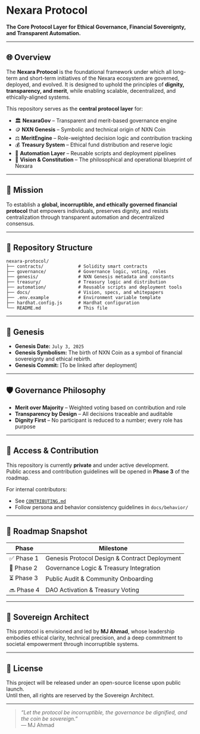 # Nexara Protocol

**The Core Protocol Layer for Ethical Governance, Financial Sovereignty, and Transparent Automation.**

---

## 🌐 Overview

The **Nexara Protocol** is the foundational framework under which all long-term and short-term initiatives of the Nexara ecosystem are governed, deployed, and evolved. It is designed to uphold the principles of **dignity, transparency, and merit**, while enabling scalable, decentralized, and ethically-aligned systems.

This repository serves as the **central protocol layer** for:

- 🏛️ **NexaraGov** – Transparent and merit-based governance engine
- 🪙 **NXN Genesis** – Symbolic and technical origin of NXN Coin
- ⚖️ **MeritEngine** – Role-weighted decision logic and contribution tracking
- 💰 **Treasury System** – Ethical fund distribution and reserve logic
- 🧠 **Automation Layer** – Reusable scripts and deployment pipelines
- 📜 **Vision & Constitution** – The philosophical and operational blueprint of Nexara

---

## 🧭 Mission

To establish a **global, incorruptible, and ethically governed financial protocol** that empowers individuals, preserves dignity, and resists centralization through transparent automation and decentralized consensus.

---

## 🧱 Repository Structure

```
nexara-protocol/
├── contracts/             # Solidity smart contracts
├── governance/            # Governance logic, voting, roles
├── genesis/               # NXN Genesis metadata and constants
├── treasury/              # Treasury logic and distribution
├── automation/            # Reusable scripts and deployment tools
├── docs/                  # Vision, specs, and whitepapers
├── .env.example           # Environment variable template
├── hardhat.config.js      # Hardhat configuration
└── README.md              # This file
```

---

## 🧬 Genesis

- **Genesis Date:** `July 3, 2025`
- **Genesis Symbolism:** The birth of NXN Coin as a symbol of financial sovereignty and ethical rebirth.
- **Genesis Commit:** [To be linked after deployment]

---

## 🛡️ Governance Philosophy

- **Merit over Majority** – Weighted voting based on contribution and role
- **Transparency by Design** – All decisions traceable and auditable
- **Dignity First** – No participant is reduced to a number; every role has purpose

---

## 🔐 Access & Contribution

This repository is currently **private** and under active development.  
Public access and contribution guidelines will be opened in **Phase 3** of the roadmap.

For internal contributors:
- See [`CONTRIBUTING.md`](CONTRIBUTING.md)
- Follow persona and behavior consistency guidelines in `docs/behavior/`

---

## 📅 Roadmap Snapshot

| Phase | Milestone |
|-------|-----------|
| ✅ Phase 1 | Genesis Protocol Design & Contract Deployment |
| 🔄 Phase 2 | Governance Logic & Treasury Integration |
| ⏳ Phase 3 | Public Audit & Community Onboarding |
| 🔜 Phase 4 | DAO Activation & Treasury Voting |

---

## 🧠 Sovereign Architect

This protocol is envisioned and led by **MJ Ahmad**, whose leadership embodies ethical clarity, technical precision, and a deep commitment to societal empowerment through incorruptible systems.

---

## 📜 License

This project will be released under an open-source license upon public launch.  
Until then, all rights are reserved by the Sovereign Architect.

---

> _“Let the protocol be incorruptible, the governance be dignified, and the coin be sovereign.”_  
> — MJ Ahmad


